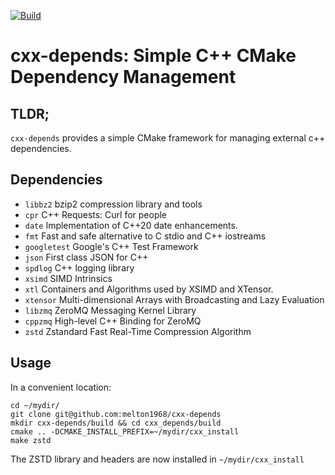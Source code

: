 [![Build](https://github.com/melton1968/cxx-depends/actions/workflows/build.yaml/badge.svg)](https://github.com/melton1968/cxx-depends/actions/workflows/build.yaml)

# cxx-depends: Simple C++ CMake Dependency Management

## TLDR;

`cxx-depends` provides a simple CMake framework for managing external c++ dependencies. 

## Dependencies

- `libbz2` bzip2 compression library and tools
- `cpr` C++ Requests: Curl for people
- `date` Implementation of C++20 date enhancements.
- `fmt` Fast and safe alternative to C stdio and C++ iostreams
- `googletest` Google's C++ Test Framework
- `json` First class JSON for C++
- `spdlog` C++ logging library
- `xsimd` SIMD Intrinsics
- `xtl` Containers and Algorithms used by XSIMD and XTensor.
- `xtensor` Multi-dimensional Arrays with Broadcasting and Lazy Evaluation
- `libzmq` ZeroMQ Messaging Kernel Library
- `cppzmq` High-level C++ Binding for ZeroMQ
- `zstd` Zstandard Fast Real-Time Compression Algorithm


## Usage

In a convenient location:
```
cd ~/mydir/
git clone git@github.com:melton1968/cxx-depends
mkdir cxx-depends/build && cd cxx_depends/build
cmake .. -DCMAKE_INSTALL_PREFIX=~/mydir/cxx_install
make zstd
```
The ZSTD library and headers are now installed in `~/mydir/cxx_install`

